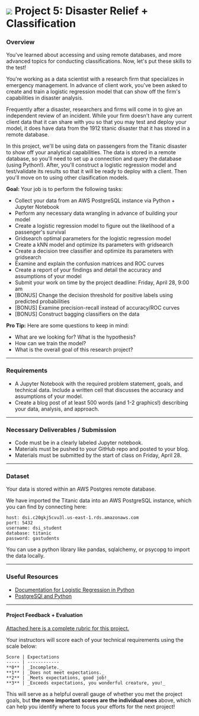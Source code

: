 # ![](https://ga-dash.s3.amazonaws.com/production/assets/logo-9f88ae6c9c3871690e33280fcf557f33.png) Project 5: Disaster Relief + Classification

### Overview

You've learned about accessing and using remote databases, and more advanced topics for conducting classifications. Now, let's put these skills to the test!

You're working as a data scientist with a research firm that specializes in emergency management. In advance of client work, you've been asked to create and train a logistic regression model that can show off the firm's capabilities in disaster analysis.

Frequently after a disaster, researchers and firms will come in to give an independent review of an incident. While your firm doesn't have any current client data that it can share with you so that you may test and deploy your model, it does have data from the 1912 titanic disaster that it has stored in a remote database.

In this project, we'll be using data on passengers from the Titanic disaster to show off your analytical capabilities. The data is stored in a remote database, so you'll need to set up a connection and query the database (using Python!). After, you'll construct a logistic regression model and test/validate its results so that it will be ready to deploy with a client.  Then you'll move on to using other clasification models.

**Goal:** Your job is to perform the following tasks:

- Collect your data from an AWS PostgreSQL instance via Python + Jupyter Notebook
- Perform any necessary data wrangling in advance of building your model
- Create a logistic regression model to figure out the likelihood of a passenger's survival
- Gridsearch optimal parameters for the logistic regression model
- Create a kNN model and optimize its parameters with gridsearch
- Create a decision tree classifier and optimize its parameters with gridsearch
- Examine and explain the confusion matrices and ROC curves
- Create a report of your findings and detail the accuracy and assumptions of your model
- Submit your work on time by the project deadline: Friday, April 28, 9:00 am
- [BONUS] Change the decision threshold for positive labels using predicted probabilities
- [BONUS] Examine precision-recall instead of accuracy/ROC curves
- [BONUS] Construct bagging classifiers on the data

**Pro Tip:** Here are some questions to keep in mind:

- What are we looking for? What is the hypothesis?
- How can we train the model?
- What is the overall goal of this research project?

---

### Requirements

- A Jupyter Notebook with the required problem statement, goals, and technical data. Include a written cell that discusses the accuracy and assumptions of your model.
- Create a blog post of at least 500 words (and 1-2 graphics!) describing your data, analysis, and approach.

---
### Necessary Deliverables / Submission

- Code must be in a clearly labeled Jupyter notebook.
- Materials must be pushed to your GitHub repo and posted to your blog.
- Materials must be submitted by the start of class on Friday, April 28.

---


### Dataset

Your data is stored within an AWS Postgres remote database.

We have imported the Titanic data into an AWS PostgreSQL instance, which you can find by connecting here:

    host: dsi.c20gkj5cvu3l.us-east-1.rds.amazonaws.com
    port: 5432
    username: dsi_student
    database: titanic
    password: gastudents

You can use a python library like pandas, sqlalchemy, or psycopg to import the data locally.

---


### Useful Resources

- [Documentation for Logistic Regression in Python](http://scikit-learn.org/stable/modules/generated/sklearn.linear_model.LogisticRegression.html)
- [PostgreSQl and Python](https://wiki.postgresql.org/wiki/Psycopg2_Tutorial)

---

#### Project Feedback + Evaluation

[Attached here is a complete rubric for this project.](./project-05-rubric.md)

Your instructors will score each of your technical requirements using the scale below:

    Score | Expectations
    ----- | ------------
    **0** | _Incomplete._
    **1** | _Does not meet expectations._
    **2** | _Meets expectations, good job!_
    **3** | _Exceeds expectations, you wonderful creature, you!_

 This will serve as a helpful overall gauge of whether you met the project goals, but __the more important scores are the individual ones__ above, which can help you identify where to focus your efforts for the next project!

